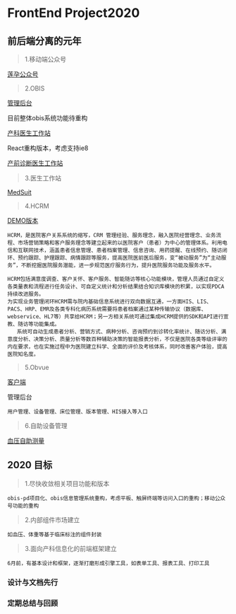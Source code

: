 # FrontEnd Project2020

## 前后端分离的元年
>1.移动端公众号

[莲孕公众号](svn://39.108.227.101/lianmp)

>2.OBIS

[管理后台](http://demo.lian-med.com:8080/obcloud/user/index)

目前整体obis系统功能待重构

[产科医生工作站](http://120.77.46.176:8899/?usermcno=05781816#/sz)

React重构版本，考虑支持ie8

[产前诊断医生工作站](http://120.77.46.176:8900/#/pregnancy)

>3.医生工作站

[MedSuit](https://github.com/kisixing/MedSuit)

>4.HCRM

[DEMO版本](https://github.com/kisixing/FollowUp)
    
    HCRM，是医院客户关系系统的缩写，CRM 管理经验、服务理念，融入医院经营理念、业务流程、市场营销策略和客户服务理念等建立起来的以医院客户（患者）为中心的管理体系。利用电信和互联网技术，涵盖患者信息管理、患者档案管理、信息咨询、用药提醒、在线预约、随访闭环、预约跟踪、护理跟踪、病情跟踪等服务，提高医院医前医后服务，变“被动服务”为“主动服务”，不断挖掘医院服务潜能，进一步规范医疗服务行为，提升医院服务功能及服务水平。
    
    HCRM包括满意度调查、客户关怀、客户服务、智能随访等核心功能模块，管理人员通过自定义各类量表和流程进行任务设计、可自定义统计和分析结果结合知识库模块的积累，以实现PDCA持续改进服务。
    为实现业务管理闭环HCRM需与院内基础信息系统进行双向数据互通，一方面HIS、LIS、PACS、HRP、EMR及各类专科化病历系统需要将患者档案通过某种传输协议（数据库、webservice、HL7等）共享给HCRM；另一方相关系统可通过集成HCRM提供的SDK和API进行宣教、随访等功能集成。
       系统可自动生成患者分析、营销方式、病种分析、咨询预约到诊转化率统计、随访分析、满意度分析、决策分析、质量分析等数百种辅助决策的智能报表分析，不仅是医院各类等级评审的内在要求，也在实施过程中为医院建立科学、全面的评价及考核体系，同时改善客户体验，提高医院知名度。


>5.Obvue

[客户端](https://github.com/kisixing/CtgSuit)


管理后台

    用户管理、设备管理、床位管理、版本管理、HIS接入等入口

>6.自助设备管理

  [血压自助测量](https://github.com/kisixing/OBIS_SST)

## 2020 目标

>1.尽快收敛相关项目功能和版本

    obis-pd项目化、obis信息管理系统重构，考虑平板、触屏终端等访问入口的重构；移动公众号功能的重构
        
>2.内部组件市场建立
    
    如血压、体重等基于临床标注的组件封装

>3.面向产科信息化的前端框架建立

    6月前，有基本设计和框架，逐渐打磨形成引擎工具，如表单工具、报表工具、打印工具

### 设计与文档先行


### 定期总结与回顾

